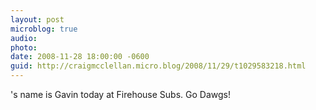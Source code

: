 ```yaml
---
layout: post
microblog: true
audio: 
photo: 
date: 2008-11-28 18:00:00 -0600
guid: http://craigmcclellan.micro.blog/2008/11/29/t1029583218.html
---
```

's name is Gavin today at Firehouse Subs. Go Dawgs!
